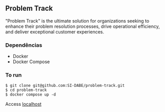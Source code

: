 ## Problem Track

"Problem Track" is the ultimate solution for organizations seeking to enhance their problem resolution processes, drive operational efficiency, and deliver exceptional customer experiences.

### Dependências

-   Docker
-   Docker Compose

### To run

```
$ git clone git@github.com:SI-DABE/problem-track.git
$ cd problem-track
$ docker compose up -d
```

Access [localhost](http://localhost)